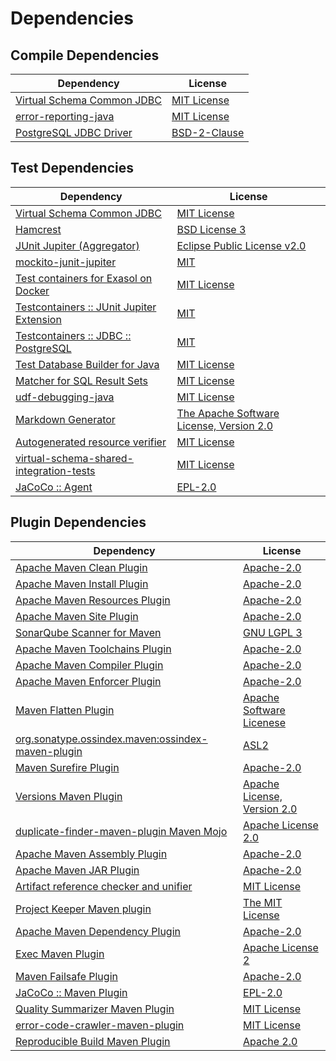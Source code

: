<!-- @formatter:off -->
# Dependencies

## Compile Dependencies

| Dependency                      | License           |
| ------------------------------- | ----------------- |
| [Virtual Schema Common JDBC][0] | [MIT License][1]  |
| [error-reporting-java][2]       | [MIT License][3]  |
| [PostgreSQL JDBC Driver][4]     | [BSD-2-Clause][5] |

## Test Dependencies

| Dependency                                      | License                                        |
| ----------------------------------------------- | ---------------------------------------------- |
| [Virtual Schema Common JDBC][0]                 | [MIT License][1]                               |
| [Hamcrest][6]                                   | [BSD License 3][7]                             |
| [JUnit Jupiter (Aggregator)][8]                 | [Eclipse Public License v2.0][9]               |
| [mockito-junit-jupiter][10]                     | [MIT][11]                                      |
| [Test containers for Exasol on Docker][12]      | [MIT License][13]                              |
| [Testcontainers :: JUnit Jupiter Extension][14] | [MIT][15]                                      |
| [Testcontainers :: JDBC :: PostgreSQL][14]      | [MIT][15]                                      |
| [Test Database Builder for Java][16]            | [MIT License][17]                              |
| [Matcher for SQL Result Sets][18]               | [MIT License][19]                              |
| [udf-debugging-java][20]                        | [MIT License][21]                              |
| [Markdown Generator][22]                        | [The Apache Software License, Version 2.0][23] |
| [Autogenerated resource verifier][24]           | [MIT License][25]                              |
| [virtual-schema-shared-integration-tests][26]   | [MIT License][27]                              |
| [JaCoCo :: Agent][28]                           | [EPL-2.0][29]                                  |

## Plugin Dependencies

| Dependency                                              | License                           |
| ------------------------------------------------------- | --------------------------------- |
| [Apache Maven Clean Plugin][30]                         | [Apache-2.0][31]                  |
| [Apache Maven Install Plugin][32]                       | [Apache-2.0][31]                  |
| [Apache Maven Resources Plugin][33]                     | [Apache-2.0][31]                  |
| [Apache Maven Site Plugin][34]                          | [Apache-2.0][31]                  |
| [SonarQube Scanner for Maven][35]                       | [GNU LGPL 3][36]                  |
| [Apache Maven Toolchains Plugin][37]                    | [Apache-2.0][31]                  |
| [Apache Maven Compiler Plugin][38]                      | [Apache-2.0][31]                  |
| [Apache Maven Enforcer Plugin][39]                      | [Apache-2.0][31]                  |
| [Maven Flatten Plugin][40]                              | [Apache Software Licenese][31]    |
| [org.sonatype.ossindex.maven:ossindex-maven-plugin][41] | [ASL2][23]                        |
| [Maven Surefire Plugin][42]                             | [Apache-2.0][31]                  |
| [Versions Maven Plugin][43]                             | [Apache License, Version 2.0][31] |
| [duplicate-finder-maven-plugin Maven Mojo][44]          | [Apache License 2.0][45]          |
| [Apache Maven Assembly Plugin][46]                      | [Apache-2.0][31]                  |
| [Apache Maven JAR Plugin][47]                           | [Apache-2.0][31]                  |
| [Artifact reference checker and unifier][48]            | [MIT License][49]                 |
| [Project Keeper Maven plugin][50]                       | [The MIT License][51]             |
| [Apache Maven Dependency Plugin][52]                    | [Apache-2.0][31]                  |
| [Exec Maven Plugin][53]                                 | [Apache License 2][31]            |
| [Maven Failsafe Plugin][54]                             | [Apache-2.0][31]                  |
| [JaCoCo :: Maven Plugin][55]                            | [EPL-2.0][29]                     |
| [Quality Summarizer Maven Plugin][56]                   | [MIT License][57]                 |
| [error-code-crawler-maven-plugin][58]                   | [MIT License][59]                 |
| [Reproducible Build Maven Plugin][60]                   | [Apache 2.0][23]                  |

[0]: https://github.com/exasol/virtual-schema-common-jdbc/
[1]: https://github.com/exasol/virtual-schema-common-jdbc/blob/main/LICENSE
[2]: https://github.com/exasol/error-reporting-java/
[3]: https://github.com/exasol/error-reporting-java/blob/main/LICENSE
[4]: https://jdbc.postgresql.org
[5]: https://jdbc.postgresql.org/license/
[6]: http://hamcrest.org/JavaHamcrest/
[7]: http://opensource.org/licenses/BSD-3-Clause
[8]: https://junit.org/junit5/
[9]: https://www.eclipse.org/legal/epl-v20.html
[10]: https://github.com/mockito/mockito
[11]: https://opensource.org/licenses/MIT
[12]: https://github.com/exasol/exasol-testcontainers/
[13]: https://github.com/exasol/exasol-testcontainers/blob/main/LICENSE
[14]: https://java.testcontainers.org
[15]: http://opensource.org/licenses/MIT
[16]: https://github.com/exasol/test-db-builder-java/
[17]: https://github.com/exasol/test-db-builder-java/blob/main/LICENSE
[18]: https://github.com/exasol/hamcrest-resultset-matcher/
[19]: https://github.com/exasol/hamcrest-resultset-matcher/blob/main/LICENSE
[20]: https://github.com/exasol/udf-debugging-java/
[21]: https://github.com/exasol/udf-debugging-java/blob/main/LICENSE
[22]: https://github.com/Steppschuh/Java-Markdown-Generator
[23]: http://www.apache.org/licenses/LICENSE-2.0.txt
[24]: https://github.com/exasol/autogenerated-resource-verifier-java/
[25]: https://github.com/exasol/autogenerated-resource-verifier-java/blob/main/LICENSE
[26]: https://github.com/exasol/virtual-schema-shared-integration-tests/
[27]: https://github.com/exasol/virtual-schema-shared-integration-tests/blob/main/LICENSE
[28]: https://www.eclemma.org/jacoco/index.html
[29]: https://www.eclipse.org/legal/epl-2.0/
[30]: https://maven.apache.org/plugins/maven-clean-plugin/
[31]: https://www.apache.org/licenses/LICENSE-2.0.txt
[32]: https://maven.apache.org/plugins/maven-install-plugin/
[33]: https://maven.apache.org/plugins/maven-resources-plugin/
[34]: https://maven.apache.org/plugins/maven-site-plugin/
[35]: http://docs.sonarqube.org/display/PLUG/Plugin+Library/sonar-maven-plugin
[36]: http://www.gnu.org/licenses/lgpl.txt
[37]: https://maven.apache.org/plugins/maven-toolchains-plugin/
[38]: https://maven.apache.org/plugins/maven-compiler-plugin/
[39]: https://maven.apache.org/enforcer/maven-enforcer-plugin/
[40]: https://www.mojohaus.org/flatten-maven-plugin/
[41]: https://sonatype.github.io/ossindex-maven/maven-plugin/
[42]: https://maven.apache.org/surefire/maven-surefire-plugin/
[43]: https://www.mojohaus.org/versions/versions-maven-plugin/
[44]: https://basepom.github.io/duplicate-finder-maven-plugin
[45]: http://www.apache.org/licenses/LICENSE-2.0.html
[46]: https://maven.apache.org/plugins/maven-assembly-plugin/
[47]: https://maven.apache.org/plugins/maven-jar-plugin/
[48]: https://github.com/exasol/artifact-reference-checker-maven-plugin/
[49]: https://github.com/exasol/artifact-reference-checker-maven-plugin/blob/main/LICENSE
[50]: https://github.com/exasol/project-keeper/
[51]: https://github.com/exasol/project-keeper/blob/main/LICENSE
[52]: https://maven.apache.org/plugins/maven-dependency-plugin/
[53]: https://www.mojohaus.org/exec-maven-plugin
[54]: https://maven.apache.org/surefire/maven-failsafe-plugin/
[55]: https://www.jacoco.org/jacoco/trunk/doc/maven.html
[56]: https://github.com/exasol/quality-summarizer-maven-plugin/
[57]: https://github.com/exasol/quality-summarizer-maven-plugin/blob/main/LICENSE
[58]: https://github.com/exasol/error-code-crawler-maven-plugin/
[59]: https://github.com/exasol/error-code-crawler-maven-plugin/blob/main/LICENSE
[60]: http://zlika.github.io/reproducible-build-maven-plugin
